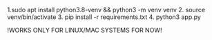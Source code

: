 1.sudo apt install python3.8-venv && python3 -m venv venv
2. source venv/bin/activate
3. pip install -r requirements.txt
4. python3 app.py

!WORKS ONLY FOR LINUX/MAC SYSTEMS FOR NOW!
